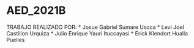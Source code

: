 # AED_2021B
TRABAJO REALIZADO POR:
     * Josue Gabriel Sumare Uscca
     * Levi Joel Castillon Urquiza 
     * Julio Enrique Yauri Ituccayasi
     * Erick Klendort Hualla Puelles
